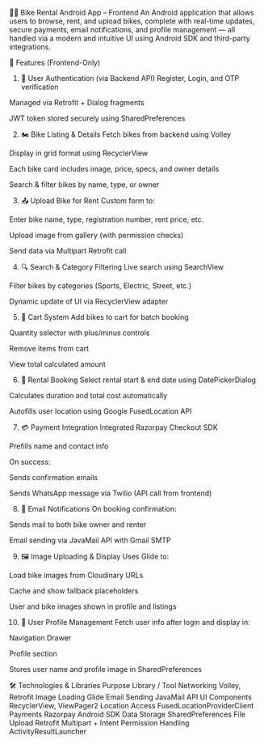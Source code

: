 🚴‍♂️ Bike Rental Android App – Frontend
An Android application that allows users to browse, rent, and upload bikes, complete with real-time updates, secure payments, email notifications, and profile management — all handled via a modern and intuitive UI using Android SDK and third-party integrations.

📱 Features (Frontend-Only)
1. 🔐 User Authentication (via Backend API)
Register, Login, and OTP verification

Managed via Retrofit + Dialog fragments

JWT token stored securely using SharedPreferences

2. 🏍️ Bike Listing & Details
Fetch bikes from backend using Volley

Display in grid format using RecyclerView

Each bike card includes image, price, specs, and owner details

Search & filter bikes by name, type, or owner

3. 📤 Upload Bike for Rent
Custom form to:

Enter bike name, type, registration number, rent price, etc.

Upload image from gallery (with permission checks)

Send data via Multipart Retrofit call

4. 🔍 Search & Category Filtering
Live search using SearchView

Filter bikes by categories (Sports, Electric, Street, etc.)

Dynamic update of UI via RecyclerView adapter

5. 🛒 Cart System
Add bikes to cart for batch booking

Quantity selector with plus/minus controls

Remove items from cart

View total calculated amount

6. 📅 Rental Booking
Select rental start & end date using DatePickerDialog

Calculates duration and total cost automatically

Autofills user location using Google FusedLocation API

7. 💳 Payment Integration
Integrated Razorpay Checkout SDK

Prefills name and contact info

On success:

Sends confirmation emails

Sends WhatsApp message via Twilio (API call from frontend)

8. 📧 Email Notifications
On booking confirmation:

Sends mail to both bike owner and renter

Email sending via JavaMail API with Gmail SMTP

9. 🖼️ Image Uploading & Display
Uses Glide to:

Load bike images from Cloudinary URLs

Cache and show fallback placeholders

User and bike images shown in profile and listings

10. 👤 User Profile Management
Fetch user info after login and display in:

Navigation Drawer

Profile section

Stores user name and profile image in SharedPreferences

🛠️ Technologies & Libraries
Purpose	Library / Tool
Networking	Volley, Retrofit
Image Loading	Glide
Email Sending	JavaMail API
UI Components	RecyclerView, ViewPager2
Location Access	FusedLocationProviderClient
Payments	Razorpay Android SDK
Data Storage	SharedPreferences
File Upload	Retrofit Multipart + Intent
Permission Handling	ActivityResultLauncher

